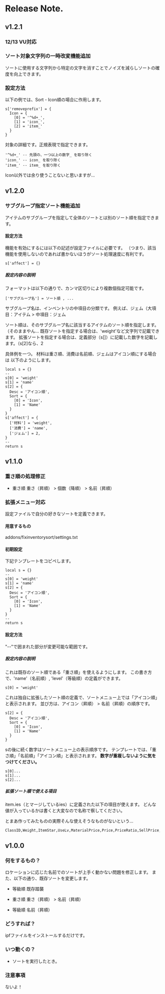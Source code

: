 # Release Note.

## v1.2.1

### 12/13 VU対応

### ソート対象文字列の一時改変機能追加

ソートに使用する文字列から特定の文字を消すことでノイズを減らしソートの確度を向上できます。

### 設定方法

以下の例では、Sort - Icon順の場合に作用します。
```
s['removeprefix'] = {
  Icon = {
    [0] = '^%d+_',
    [1] = 'icon_',
    [2] = 'item_'
  }
}
```

対象の詳細です。正規表現で指定できます。
```
'^%d+_' -- 先頭の、一つ以上の数字_ を取り除く
'icon_' -- icon_ を取り除く
'item_' -- item_ を取り除く
```

Icon以外では余り使うことないと思いますが...

## v1.2.0

### サブグループ指定ソート機能追加

アイテムのサブグループを指定して全体のソートとは別のソート順を指定できます。

#### 設定方法

機能を有効にするには以下の記述が設定ファイルに必要です。
（つまり、該当機能を使用しないのであれば書かないほうがソート処理速度に有利です。
```
s['affect'] = {}
```

##### 設定内容の説明

フォーマットは以下の通りで、カンマ区切りにより複数個指定可能です。
```
['サブグループ名'] = ソート順 , ...
```

サブグループ名は、インベントリの中項目の分類です。
例えば、ジェム（大項目：アイテム > 中項目：ジェム

ソート順は、そのサブグループ名に該当するアイテムのソート順を指定します。（そのままやん...
既存ソートを指定する場合は、'weight'など文字列で記載できます。
拡張ソートを指定する場合は、定義部分（s[]）に記載した数字を記載します。（s[2]なら、2

具体例を一つ。
材料は重さ順、消費は名前順、ジェムはアイコン順にする場合は
以下のようにします。
```
local s = {}
--
s[0] = 'weight'
s[1] = 'name'
s[2] = {
  Desc = 'アイコン順',
  Sort = {
    [0] = 'Icon',
    [1] = 'Name'
  }
}
s['affect'] = {
  ['材料'] = 'weight',
  ['消費'] = 'name',
  ['ジェム'] = 2,
}
--
return s
```

## v1.1.0

### 重さ順の処理修正

- 重さ順
重さ（昇順） > 個数（降順） > 名前（昇順）

### 拡張メニュー対応

設定ファイルで自分の好きなソートを定義できます。

#### 用意するもの

addons/fixinventorysort/settings.txt

#### 初期設定

下記テンプレートをコピペします。
```
local s = {}
--
s[0] = 'weight'
s[1] = 'name'
s[2] = {
  Desc = 'アイコン順',
  Sort = {
    [0] = 'Icon',
    [1] = 'Name'
  }
}
--
return s
```

#### 設定方法

"--"で囲まれた部分が変更可能な範囲です。

##### 設定内容の説明

これは既存のソート順である「重さ順」を使えるようにします。
この書き方で、'name'（名前順）, 'level'（等級順）の定義ができます。
```
s[0] = 'weight'
```

これは独自に拡張したソート順の定義で、ソートメニュー上では「アイコン順」と表示されます。
並び方は、アイコン（昇順） > 名前（昇順）の順序です。
```
s[2] = {
  Desc = 'アイコン順',
  Sort = {
    [0] = 'Icon',
    [1] = 'Name'
  }
}
```

sの後に続く数字はソートメニュー上の表示順序です。
テンプレートでは、「重さ順」「名前順」「アイコン順」と表示されます。
**数字が重複しないように気をつけてください。**
```
s[0]...
s[1]...
s[2]...
```

##### 拡張ソート順で使える項目

item.ies（とマージしているies）に定義された以下の項目が使えます。
どんな値が入っているかは書くと大変なので名称で察してください。

とまあ作ってみたものの実際そんな使えそうなものがないという...

```
ClassID,Weight,ItemStar,UseLv,MaterialPrice,Price,PriceRatio,SellPrice,RepairPriceRatio,MaxStack,Scale,DropSoundTime,DeadBreakRatio,NumberArg1,NumberArg2,ItemCoolDown,BelongingCount,LifeTime,ItemLifeTimeOver,ReopenDiscountRatio,CardLevel,PackageTradeCount,ItemExp,SkillType,SkillLevel,ClassName,Name,ItemType,Journal,GroupName,EquipXpGroup,MergeTable1,MergeClass1,MergeTable2,MergeClass2,MergeTable3,MergeClass3,ToolTipScp,ItemGrade,TooltipImage,Icon,ReqToolTip,TooltipValue,Desc,DropSound,EquipSound,InOutScp,Script,Destroyable,TeamTrade,ShopTrade,MarketTrade,UserTrade,RefreshScp,DropStyle,StringArg,Usable,PreCheckScp,Consumable,UseAnim,ClientScp,ParticleName,UseTx,CoolDown,CoolDownGroup,AllowDuplicate,NotExist,LogoutSave,PVPMap,ItemLifeTime,SpineTooltipImage,AllowReopen,Reinforce_Type,CubeDuplicate,MarketCategory,Desc_Sub,CardGroupName,FileName,CustomToolTip,ClassType2,LifeTime_Limitcheck,PVP,PackageTradeAble,Package,ClassType
```

## v1.0.0

### 何をするもの？

ロケーションに応じた名前でのソートが上手く動かない問題を修正します。
また、以下の通り、既存ソートを変更します。

- 等級順
既存踏襲

- 重さ順
重さ（昇順） > 名前（昇順）

- 等級順
名前（昇順）

### どうすれば？

ipfファイルをインストールするだけです。

### いつ動くの？

- ソートを実行したとき。

### 注意事項

ないよ！
